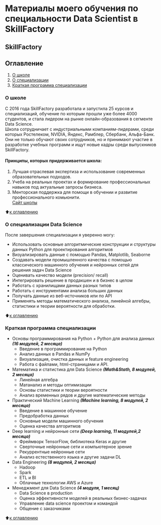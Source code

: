 # Материалы моего обучения по специальности Data Scientist в SkillFactory
## SkillFactory


## Оглавление  
1. [О школе](https://https://github.com/luhakv/study_works/blob/master/README.md#О-школе)  
2. [О специализации](https://https://github.com/luhakv/study_works/blob/master/README.md#О-специализации-Data-Science)  
3. [Краткая программа специализации](https://https://github.com/luhakv/study_works/blob/master/README.md#Краткая-программа-специализации)  


### О школе  
С 2016 года SkillFactory разработала и запустила 25 курсов и специализаций, обучение по которым прошли уже более 4000 студентов, и стала лидером на рынке онлайн-образования в сегменте Data Science.  
Школа сотрудничает с индустриальными компаниям-лидерами, среди которых Ростелеком, NVIDIA, Яндекс, Рамблер, Сбербанк, Альфа-Банк. Они не только обучают своих сотрудников, но и принимают участие в разработке учебных программ и ищут новые кадры среди выпускников SkillFactory.  
#### Принципы, которых придерживается школа:  
1. Лучшая отраслевая экспертиза и использование современных образовательных подходов.  
2. Учеба на реальных проектах и формирование профессиональных навыков под актуальные запросы бизнеса.  
3. Менторская поддержка для помощи в обучении и развитие профессионального комьюнити.  
[Сайт школы](https://skillfactory.ru)

:arrow_up:[к оглавлению](https://github.com/luhakv/study_works/blob/master/README.md#Оглавление)

### О специализации Data Science  
После завершения специализации я уверенно могу:
- Использовать основные алгоритмические конструкции и структуры данных Python для проектирования алгоритмов
- Визуализировать данные с помощью Pandas, Matplotlib, Seaborne
- Создавать модели промышленного качества с помощью классического машинного обучения и нейронных сетей для решения задач Data Science
- Оценивать качество модели (precision/ recall)
- Интегрировать решение в продакшен и в бизнес в целом
- Работать с хранилищами данных разных типов
- Работать с инструментами анализа больших данных
- Получать данные из веб-источников или по API
- Применять методы математического анализа, линейной алгебры, статистики и теории вероятности для обработки.
  
:arrow_up:[к оглавлению](https://github.com/luhakv/study_works/blob/master/README.md#Оглавление)

### Краткая программа специализации  
- Основы программирования на Python + Python для анализа данных ***(16 модулей, 2 месяца)***
  - Введение в программирование на Python  
  - Анализ данных в Pandas и NumPy  
  - Визуализация, очистка данных и feature engineering  
  - Работа c файлами, html-страницами и API.  
- Mатематика и статистика для Data Science ***(Math&Stath, 8 модулей, 2 месяца)***
  - Линейная алгебра  
  - Матанализ и методы оптимизации  
  - Основы статистики и теории вероятности  
  - Анализ временных рядов и другие математические методы
- Практический Machine Learning ***(Machine learning, 8 модулей, 2 месяца)***
  - Введение в машинное обучение  
  - Предобработка данных  
  - Основные модели машинного обучения  
  - Оценка качества алгоритмов
- Deep learning и нейронные сети ***(Deep
learning, 11 модулей,2 месяца)***
  - Фреймворк TensorFlow, библиотека Keras и другие  
  - Сверточные нейронные сети и компьютерное зрение  
  - Рекуррентные нейронные сети  
  - Анализ естественного языка и другие задачи DL
- Data Engineering ***(8 модулей, 2 месяца)***
  - Hadoop
  - Spark
  - ETL и BI
  - Облачные технологии AWS и Azure
- Менеджмент для Data Science ***(4 модуля, 1 месяц)***
  - Data Science в production
  - Оценка эффективности моделей в реальных бизнес-задачах
  - Управление data science проектом и командой
  - Общение с заказчиками

:arrow_up:[к оглавлению](https://github.com/luhakv/study_works/blob/master/README.md#Оглавление)



